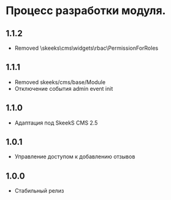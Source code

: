 Процесс разработки модуля.
==============

1.1.2
-----------------
  * Removed \skeeks\cms\widgets\rbac\PermissionForRoles

1.1.1
-----------------
  * Removed skeeks/cms/base/Module
  * Отключение события admin event init

1.1.0
-----------------
  * Адаптация под SkeekS CMS 2.5

1.0.1
-----------------
  * Управление доступом к добавлению отзывов
  
1.0.0
-----------------
  * Стабильный релиз
